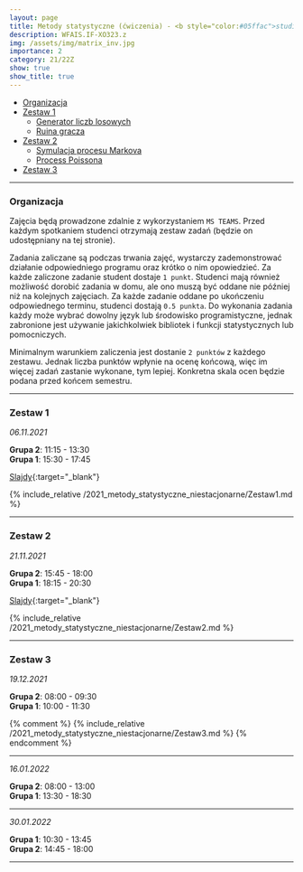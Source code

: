 ```yaml
---
layout: page
title: Metody statystyczne (ćwiczenia) - <b style="color:#05ffac">studia niestacjonarne</b> 
description: WFAIS.IF-XO323.z
img: /assets/img/matrix_inv.jpg
importance: 2
category: 21/22Z
show: true
show_title: true
---
```


<!-- no toc --> 
- [Organizacja](#organizacja)
- [Zestaw 1](#zestaw-1)
    - [Generator liczb losowych](#generator-liczb-losowych)
    - [Ruina gracza](#ruina-gracza)
- [Zestaw 2](#zestaw-2)
    - [Symulacja procesu Markova](#symulacja-procesu-markova)
    - [Process Poissona](#process-poissona)
- [Zestaw 3](#zestaw-3)

---

### **Organizacja**

Zajęcia będą prowadzone zdalnie z wykorzystaniem `MS TEAMS`.
Przed każdym spotkaniem studenci otrzymają zestaw zadań (będzie on udostępniany na tej stronie). 


Zadania zaliczane są podczas trwania zajęć, wystarczy zademonstrować działanie odpowiedniego programu oraz krótko o nim opowiedzieć. Za każde zaliczone zadanie student dostaje `1 punkt`.
Studenci mają również możliwość dorobić zadania w domu, ale ono muszą być oddane nie później niż na kolejnych zajęciach. Za każde zadanie oddane po ukończeniu odpowiednego terminu, studenci dostają `0.5 punkta`.
Do wykonania zadania każdy może wybrać dowolny język lub środowisko programistyczne, jednak zabronione jest używanie jakichkolwiek bibliotek i funkcji statystycznych lub pomocniczych.

Minimalnym warunkiem zaliczenia jest dostanie `2 punktów` z każdego zestawu. Jednak liczba punktów wpłynie na ocenę końcową, więc im więcej zadań zastanie wykonane, tym lepiej. Konkretna skala ocen będzie podana przed końcem semestru.

---

### **Zestaw 1**

*06.11.2021*

**Grupa 2**: 11:15 - 13:30  
**Grupa 1**: 15:30 - 17:45

[Slajdy](/teaching/2021_metody_statystyczne_niestacjonarne/1_Urbanevych_2021.pdf){:target="_blank"}

{% include_relative /2021_metody_statystyczne_niestacjonarne/Zestaw1.md %}

---

### **Zestaw 2**

*21.11.2021*

**Grupa 2**: 15:45 - 18:00  
**Grupa 1**: 18:15 - 20:30  
 

[Slajdy](/teaching/2021_metody_statystyczne_niestacjonarne/2_Urbanevych_2021.pdf){:target="_blank"}

{% include_relative /2021_metody_statystyczne_niestacjonarne/Zestaw2.md %}

---

### **Zestaw 3**

*19.12.2021*

**Grupa 2**: 08:00 - 09:30  
**Grupa 1**: 10:00 - 11:30  
 
{% comment %}
{% include_relative /2021_metody_statystyczne_niestacjonarne/Zestaw3.md %}
{% endcomment %}

---

<!-- ### **Zestaw 4** -->

*16.01.2022*

**Grupa 2**: 08:00 - 13:00  
**Grupa 1**: 13:30 - 18:30  
 
---

<!-- ### **Reserve** -->

*30.01.2022*

**Grupa 1**: 10:30 - 13:45  
**Grupa 2**: 14:45 - 18:00
 
---